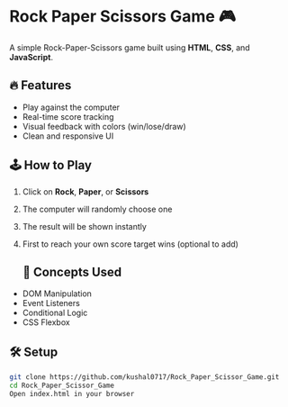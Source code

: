 # Rock Paper Scissors Game 🎮

A simple Rock-Paper-Scissors game built using **HTML**, **CSS**, and **JavaScript**.

## 🔥 Features

- Play against the computer
- Real-time score tracking
- Visual feedback with colors (win/lose/draw)
- Clean and responsive UI

## 🕹️ How to Play

1. Click on **Rock**, **Paper**, or **Scissors**
2. The computer will randomly choose one
3. The result will be shown instantly
4. First to reach your own score target wins (optional to add)

   ## 🧠 Concepts Used

- DOM Manipulation
- Event Listeners
- Conditional Logic
- CSS Flexbox

## 🛠️ Setup

```bash
git clone https://github.com/kushal0717/Rock_Paper_Scissor_Game.git
cd Rock_Paper_Scissor_Game
Open index.html in your browser
```
